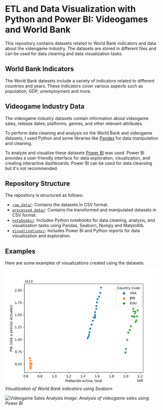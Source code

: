 # ETL and Data Visualization with Python and Power BI: Videogames and World Bank

This repository contains datasets related to World Bank indicators and data about the videogame industry. The datasets are stored in different files and can be used for data cleaning and data visualization tasks.

## World Bank Indicators

The World Bank datasets include a variety of indicators related to different countries and years. These indicators cover various aspects such as population, GDP, unemployment and more. 

## Videogame Industry Data

The videogame industry datasets contain information about videogame sales, release dates, platforms, genres, and other relevant attributes. 

To perform data cleaning and analysis on the World Bank and videogame datasets, I used Python and some libraries like [Pandas](https://pandas.pydata.org/) for data manipulation and cleaning. 

To analyze and visualize these datasets [Power BI](https://powerbi.microsoft.com/) was used. Power BI provides a user-friendly interface for data exploration, visualization, and creating interactive dashboards. Power BI can be used for data cleansing but it's not recommended.

## Repository Structure

The repository is structured as follows:

- [`raw_data/`](raw_data/): Contains the datasets in CSV format.
- [`processed_data/`](processed_data/): Contains the transformed and manipulated datasets in CSV format.
- [`notebooks/`](notebooks/): Includes Python notebooks for data cleaning, analysis, and visualization tasks using Pandas, Seaborn, Numpy and Matplotlib.
- [`visualizations/`](visualizations/): Includes Power BI and Python reports for data visualization and exploration.

## Examples

Here are some examples of visualizations created using the datasets:

![Correlation between GDP and Population](https://raw.githubusercontent.com/cristhianc001/videogame-data-analysis/main/visualizations/gdp-population-scatterplot.png)  
*Visualization of World Bank indicators using Seaborn*

![Videogame Sales Analysis](power_bi_reports/videogame_sales_analysis.png)
*Image: Analysis of videogame sales using Power BI*




